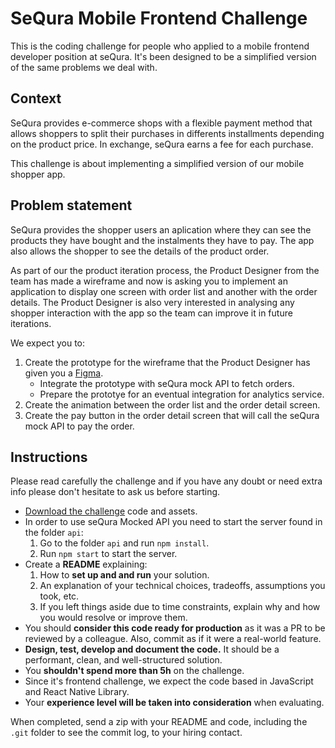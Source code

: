 # SeQura Mobile Frontend Challenge

This is the coding challenge for people who applied to a mobile frontend developer position at seQura. It's been designed to be a simplified version of the same problems we deal with.

## Context

SeQura provides e-commerce shops with a flexible payment method that allows shoppers to split their purchases in differents installments depending on the product price. In exchange, seQura earns a fee for each purchase.

This challenge is about implementing a simplified version of our mobile shopper app.

## Problem statement

SeQura provides the shopper users an aplication where they can see the products they have bought and the instalments they have to pay. The app also allows the shopper to see the details of the product order.

As part of our the product iteration process, the Product Designer from the team has made a wireframe and now is asking you to implement an application to display one screen with order list and another with the order details. The Product Designer is also very interested in analysing any shopper interaction with the app so the team can improve it in future iterations.

We expect you to:

1. Create the prototype for the wireframe that the Product Designer has given you a [Figma](https://www.figma.com/design/O3OAwL9U95aJVhra4XOooH/Challende-FrontEnd).
   - Integrate the prototype with seQura mock API to fetch orders.
   - Prepare the prototye for an eventual integration for analytics service.
2. Create the animation between the order list and the order detail screen.
3. Create the pay button in the order detail screen that will call the seQura mock API to pay the order.

## Instructions

Please read carefully the challenge and if you have any doubt or need extra info please don't hesitate to ask us before starting.

- [Download the challenge](https://github.com/sequra/frontend-mobile-challenge) code and assets.
- In order to use seQura Mocked API you need to start the server found in the folder `api`: 
  1. Go to the folder `api` and run `npm install`.
  2. Run `npm start` to start the server.
- Create a **README** explaining:
  1. How to **set up and and run** your solution.
  2. An explanation of your technical choices, tradeoffs, assumptions you took, etc.
  3. If you left things aside due to time constraints, explain why and how you would resolve or improve them.
- You should **consider this code ready for production** as it was a PR to be reviewed by a colleague. Also, commit as if it were a real-world feature.
- **Design, test, develop and document the code.** It should be a performant, clean, and well-structured solution.
- You **shouldn't spend more than 5h** on the challenge.
- Since it's frontend challenge, we expect the code based in JavaScript and React Native Library.
- Your **experience level will be taken into consideration** when evaluating.

When completed, send a zip with your README and code, including the `.git` folder to see the commit log, to your hiring contact.
